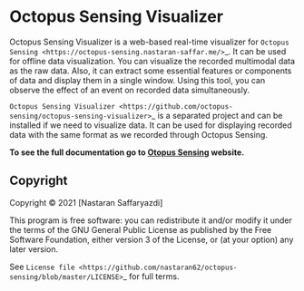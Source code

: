 Octopus Sensing Visualizer
==========================

Octopus Sensing Visualizer is a web-based real-time visualizer for `Octopus Sensing <https://octopus-sensing.nastaran-saffar.me/>`_. 
It can be used for offline data visualization. You can visualize the recorded multimodal data as the raw data. Also, it can extract
some essential features or components of data and display them in a single window. Using this tool, you can observe the effect of an event on recorded data simultaneously.

`Octopus Sensing Visualizer <https://github.com/octopus-sensing/octopus-sensing-visualizer>`_ is 
a separated project and can be installed if we need to visualize data. 
It can be used for displaying recorded data with
the same format as we recorded through Octopus Sensing.

**To see the full documentation go to [Otopus Sensing](https://octopus-sensing.nastaran-saffar.me/visualizer) website.**

Copyright
---------

Copyright © 2021 [Nastaran Saffaryazdi]

This program is free software: you can redistribute it and/or modify it under the terms of the GNU
General Public License as published by the Free Software Foundation, either version 3 of the
License, or (at your option) any later version.

See `License file <https://github.com/nastaran62/octopus-sensing/blob/master/LICENSE>`_  for full terms.